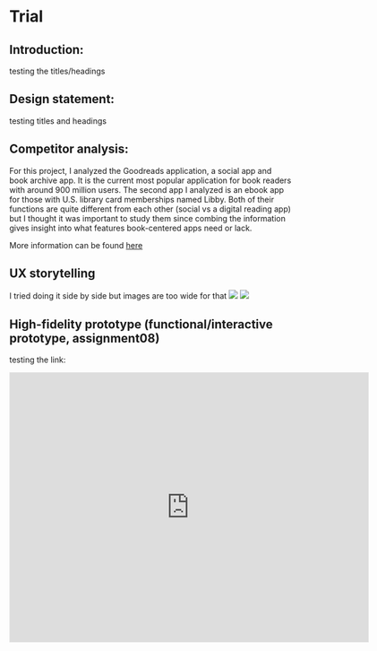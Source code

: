 # Trial



## Introduction: 
testing the titles/headings
## Design statement: 
testing titles and headings


## Competitor analysis:
For this project, I analyzed the Goodreads application, a social app and book archive app. It is the current most popular application for book readers with around 900 million users. The second app I analyzed is an ebook app for those with U.S. library card memberships named Libby. Both of their functions are quite different from each other (social vs a digital reading app) but I thought it was important to study them since combing the information gives insight into what features book-centered apps need or lack.

More information can be found [here](https://github.com/karenland/DH110-AssignOne)




## UX storytelling 
I tried doing it side by side but images are too wide for that
<img src = "https://user-images.githubusercontent.com/82078120/116471280-56e66f80-a829-11eb-8e64-7331db7967bc.png"  /> <img src = "https://user-images.githubusercontent.com/82078120/116471296-5b128d00-a829-11eb-9922-c990e0011d4b.jpg"  />



## High-fidelity prototype (functional/interactive prototype, assignment08)
testing the link: 
<iframe style="border: 1px solid rgba(0, 0, 0, 0.1)" width="640" height="480" src="https://framer.com/embed/Assignment6-copy--iczP3SZILuFijqTcY6EG/CXGluMJjp" allowfullscreen></iframe>


